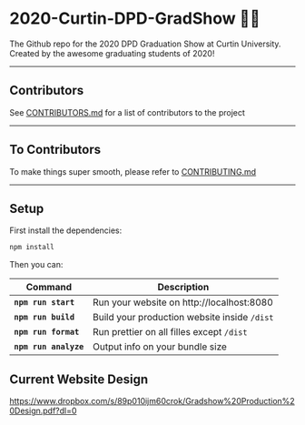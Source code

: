 # 2020-Curtin-DPD-GradShow 👨‍💻
The Github repo for the 2020 DPD Graduation Show at Curtin University.
Created by the awesome graduating students of 2020!

---

## Contributors
See [CONTRIBUTORS.md](CONTRIBUTORS.md) for a list of contributors to the project

---

## To Contributors
To make things super smooth, please refer to [CONTRIBUTING.md](CONTRIBUTING.md)


---

## Setup

First install the dependencies:

```sh
npm install
```

Then you can:

| Command               | Description                                  |
| --------------------- | -------------------------------------------- |
| **`npm run start`**   | Run your website on http://localhost:8080    |
| **`npm run build`**   | Build your production website inside `/dist` |
| **`npm run format`**  | Run prettier on all filles except `/dist`    |
| **`npm run analyze`** | Output info on your bundle size              |

## Current Website Design

https://www.dropbox.com/s/89p010ijm60crok/Gradshow%20Production%20Design.pdf?dl=0
